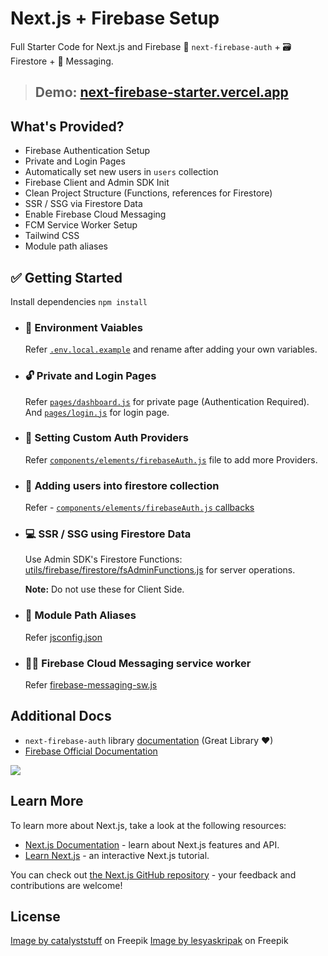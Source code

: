 # Next.js + Firebase Setup
Full Starter Code for Next.js and Firebase 👤 `next-firebase-auth` + 🗃 Firestore + 🔔 Messaging.

> ## Demo: [next-firebase-starter.vercel.app](https://next-firebase-starter.vercel.app)

## What's Provided?
* Firebase Authentication Setup
* Private and Login Pages
* Automatically set new users in `users` collection 
* Firebase Client and Admin SDK Init
* Clean Project Structure (Functions, references for Firestore)
* SSR / SSG via Firestore Data
* Enable Firebase Cloud Messaging 
* FCM Service Worker Setup
* Tailwind CSS
* Module path aliases


## ✅ Getting Started

Install dependencies `npm install`

* ### 🏡 Environment Vaiables
    Refer [`.env.local.example`](https://github.com/shreyas-jadhav/next-firebase-starter/blob/main/env.local.example) and rename after adding your own variables.

* ### 🔓 Private and Login Pages
    Refer [`pages/dashboard.js`](https://github.com/shreyas-jadhav/next-firebase-starter/blob/main/pages/dashboard.js) for private page (Authentication Required). And [`pages/login.js`](https://github.com/shreyas-jadhav/next-firebase-starter/blob/main/pages/login.js) for login page.

* ### 🔑 Setting Custom Auth Providers
    Refer [`components/elements/firebaseAuth.js`](https://github.com/shreyas-jadhav/next-firebase-starter/blob/main/components/elements/FirebaseAuth.js) file to add more Providers. 

* ### 📄 Adding users into firestore collection
    Refer - [`components/elements/firebaseAuth.js` callbacks](https://github.com/shreyas-jadhav/next-firebase-starter/blob/29bc5278439e8fe98c932b067ffc55ca91b48677/components/elements/FirebaseAuth.js#L32)

* ### 💻 SSR / SSG using Firestore Data
    Use Admin SDK's Firestore Functions: [utils/firebase/firestore/fsAdminFunctions.js](https://github.com/shreyas-jadhav/next-firebase-starter/blob/main/utils/firebase/firestore/fsAdminFunctions.js) for server operations. 

    **Note:** Do not use these for Client Side.

* ### 🚚 Module Path Aliases
    Refer [jsconfig.json](https://github.com/shreyas-jadhav/next-firebase-starter/blob/29bc5278439e8fe98c932b067ffc55ca91b48677/jsconfig.json#L5) 

* ### 👩‍🏭 Firebase Cloud Messaging service worker
    Refer [firebase-messaging-sw.js](https://github.com/shreyas-jadhav/next-firebase-starter/blob/main/public/firebase-messaging-sw.js)

## Additional Docs
* `next-firebase-auth` library [documentation](https://github.com/gladly-team/next-firebase-auth) (Great Library ♥)
* [Firebase Official Documentation](https://firebase.google.com/docs/firestore)


<a href="https://www.buymeacoffee.com/Shreyas"><img src="https://img.buymeacoffee.com/button-api/?text=Buy me a coffee&emoji=&slug=Shreyas&button_colour=FFDD00&font_colour=000000&font_family=Cookie&outline_colour=000000&coffee_colour=ffffff"></a>

## Learn More

To learn more about Next.js, take a look at the following resources:

- [Next.js Documentation](https://nextjs.org/docs) - learn about Next.js features and API.
- [Learn Next.js](https://nextjs.org/learn) - an interactive Next.js tutorial.

You can check out [the Next.js GitHub repository](https://github.com/vercel/next.js/) - your feedback and contributions are welcome!

## License

<a href="https://www.freepik.com/free-vector/cute-sloth-sleeping-pillow-cartoon-vector-icon-illustration-animal-nature-icon-concept-isolated_26259303.htm#query=sleepinglemur&position=0&from_view=search&track=sph?log-in=google">Image by catalyststuff</a> on Freepik
<a href="https://www.freepik.com/free-vector/happy-birthday-greeting-card-with-cute-giraffe_7264014.htm#query=happy%20giraffe&position=14&from_view=keyword">Image by lesyaskripak</a> on Freepik
